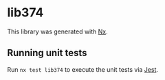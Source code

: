 # lib374

This library was generated with [Nx](https://nx.dev).

## Running unit tests

Run `nx test lib374` to execute the unit tests via [Jest](https://jestjs.io).
